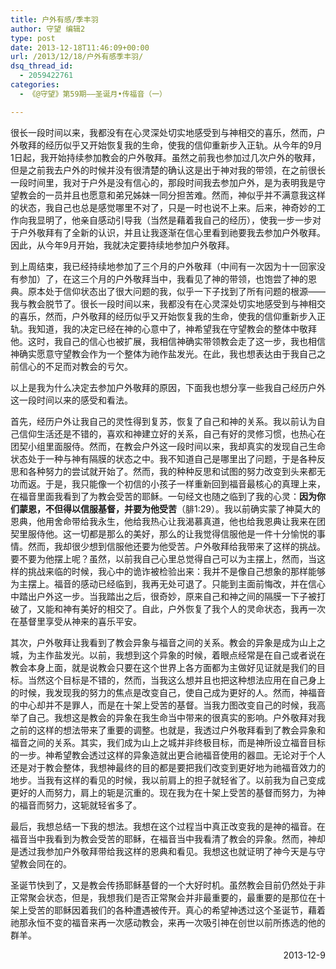 ```yaml
---
title: 户外有感/季丰羽
author: 守望 编辑2
type: post
date: 2013-12-18T11:46:09+00:00
url: /2013/12/18/户外有感季丰羽/
dsq_thread_id:
  - 2059422761
categories:
  - 《@守望》第59期——圣诞月•传福音（一）

---
```

<p class="mce-wp-more" title="更多...">
  很长一段时间以来，我都没有在心灵深处切实地感受到与神相交的喜乐，然而，户外敬拜的经历似乎又开始恢复我的生命，使我的信仰重新步入正轨。<!--more-->从今年的9月1日起，我开始持续参加教会的户外敬拜。虽然之前我也参加过几次户外的敬拜，但是之前我去户外的时候并没有很清楚的确认这是出于神对我的带领，在之前很长一段时间里，我对于户外是没有信心的，那段时间我去参加户外，是为表明我是守望教会的一员并且也愿意和弟兄姊妹一同分担苦难。然而，神似乎并不满意我这样的状态，我自己也总是感觉哪里不对了，只是一时也说不上来。后来，神奇妙的工作向我显明了，他亲自感动引导我（当然是藉着我自己的经历），使我一步一步对于户外敬拜有了全新的认识，并且让我逐渐在信心里看到祂要我去参加户外敬拜。因此，从今年9月开始，我就决定要持续地参加户外敬拜。
</p>

到上周结束，我已经持续地参加了三个月的户外敬拜（中间有一次因为十一回家没有参加）了，在这三个月的户外敬拜当中，我看见了神的带领，也饱尝了神的恩典。原本处于信仰状态出了很大问题的我，似乎一下子找到了所有问题的根源——我与教会脱节了。很长一段时间以来，我都没有在心灵深处切实地感受到与神相交的喜乐，然而，户外敬拜的经历似乎又开始恢复我的生命，使我的信仰重新步入正轨。我知道，我的决定已经在神的心意中了，神希望我在守望教会的整体中敬拜他。这时，我自己的信心也被扩展，我相信神确实带领教会走了这一步，我也相信神确实愿意守望教会作为一个整体为祂作盐发光。在此，我也想表达由于我自己之前信心的不足而对教会的亏欠。

以上是我为什么决定去参加户外敬拜的原因，下面我也想分享一些我自己经历户外这一段时间以来的感受和看法。

首先，经历户外让我自己的灵性得到复苏，恢复了自己和神的关系。我以前认为自己信仰生活还是不错的，喜欢和神建立好的关系，自己有好的灵修习惯，也热心在团契小组里面服侍。然而，在教会户外这一段时间以来，我却真实的发现自己生命状态处于一种与神有隔膜的状态之中。我不知道自己是哪里出了问题，于是各种反思和各种努力的尝试就开始了。然而，我的种种反思和试图的努力改变到头来都无功而返。于是，我只能像一个初信的小孩子一样重新回到福音最核心的真理上来，在福音里面我看到了为教会受苦的耶稣。一句经文也随之临到了我的心灵：**因为你们蒙恩，不但得以信服基督，并要为他受苦**（腓1:29）。我以前确实蒙了神莫大的恩典，他用舍命带给我永生，他给我热心让我渴慕真道，他也给我恩典让我来在团契里服侍他。这一切都是那么的美好，那么的让我觉得信服他是一件十分愉悦的事情。然而，我却很少想到信服他还要为他受苦。户外敬拜给我带来了这样的挑战。要不要为他摆上呢？虽然，以前我自己心里总觉得自己可以为主摆上，然而，当这样的挑战来临的时候，我心中的诡诈被检验出来：我并不是像自己想象的那样能够为主摆上。福音的感动已经临到，我再无处可退了。只能到主面前悔改，并在信心中踏出户外这一步。当我踏出之后，很奇妙，原来自己和神之间的隔膜一下子被打破了，又能和神有美好的相交了。自此，户外恢复了我个人的灵命状态，我再一次在基督里享受从神来的喜乐平安。

其次，户外敬拜让我看到了教会异象与福音之间的关系。教会的异象是成为山上之城，为主作盐发光。以前，我想到这个异象的时候，着眼点经常是在自己或者说在教会本身上面，就是说教会只要在这个世界上各方面都为主做好见证就是我们的目标。当然这个目标是不错的，然而，当我这么想并且也把这种想法应用在自己身上的时候，我发现我的努力的焦点是改变自己，使自己成为更好的人。然而，神福音的中心却并不是罪人，而是在十架上受苦的基督。当我力图改变自己的时候，我高举了自己。我想这是教会的异象在我生命当中带来的很真实的影响。户外敬拜对我之前的这样的想法带来了重要的调整。也就是，我透过户外敬拜看到了教会异象和福音之间的关系。其实，我们成为山上之城并非终极目标，而是神所设立福音目标的一步。神希望教会透过这样的异象造就出更合祂福音使用的器皿。无论对于个人还是对于教会整体，我想神最终的目的都是要把我们改变到更好地为祂福音效力的地步。当我有这样的看见的时候，我以前肩上的担子就轻省了。以前我为自己变成更好的人而努力，肩上的轭是沉重的。现在我为在十架上受苦的基督而努力，为神的福音而努力，这轭就轻省多了。

最后，我想总结一下我的想法。我想在这个过程当中真正改变我的是神的福音。在福音当中我看到为教会受苦的耶稣，在福音当中我看清了教会的异象。然而，神却是透过我参加户外敬拜带给我这样的恩典和看见。我想这也就证明了神今天是与守望教会同在的。

圣诞节快到了，又是教会传扬耶稣基督的一个大好时机。虽然教会目前仍然处于非正常聚会状态，但是，我想我们是否正常聚会并非最重要的，最重要的是那位在十架上受苦的耶稣因着我们的各种遭遇被传开。真心的希望神透过这个圣诞节，藉着祂那永恒不变的福音来再一次感动教会，来再一次吸引神在创世以前所拣选的他的群羊。                                                     

<p style="text-align: right;">
                                                      2013-12-9
</p>